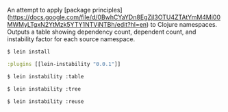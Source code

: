 An attempt to apply [package principles] (https://docs.google.com/file/d/0BwhCYaYDn8EgZjI3OTU4ZTAtYmM4Mi00MWMyLTgxN2YtMzk5YTY1NTViNTBh/edit?hl=en)
to Clojure namespaces. Outputs a table showing dependency count, dependent count, and instability factor for each source namespace.

```bash
$ lein install
```

```clojure
:plugins [[lein-instability "0.0.1"]]
```

```bash
$ lein instability :table
```

```bash
$ lein instability :tree
```

```bash
$ lein instability :reuse
```

